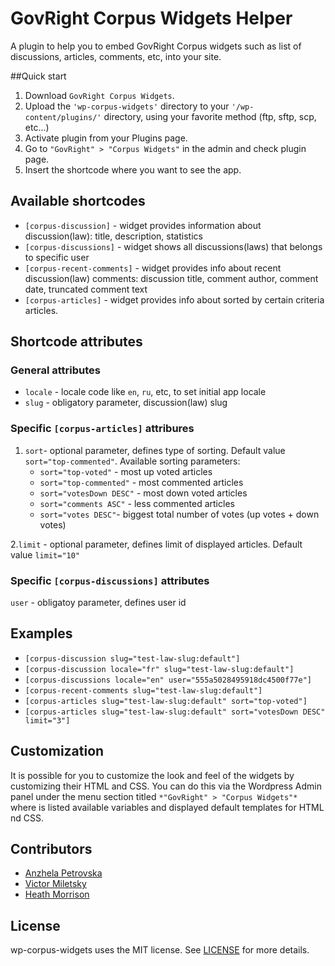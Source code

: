 # GovRight Corpus Widgets Helper

A plugin to help you to embed GovRight Corpus widgets such as list of discussions, articles, comments, etc, into your site.

##Quick start

1. Download `GovRight Corpus Widgets`.
2. Upload the `'wp-corpus-widgets'` directory to your `'/wp-content/plugins/'` directory, using your favorite method (ftp, sftp, scp, etc...)
3. Activate plugin from your Plugins page.
4. Go to `"GovRight" > "Corpus Widgets"` in the admin and check plugin page.
5. Insert the shortcode where you want to see the app.

## Available shortcodes
* `[corpus-discussion]` - widget provides information about discussion(law): title, description, statistics
* `[corpus-discussions]` - widget shows all discussions(laws) that belongs to specific user
* `[corpus-recent-comments]` - widget provides info about recent discussion(law) comments: discussion title, comment author, comment date, truncated comment text
* `[corpus-articles]` - widget provides info about sorted by certain criteria articles.

## Shortcode attributes
### General attributes
* `locale` - locale code like `en`, `ru`, etc, to set initial app locale
* `slug` - obligatory parameter, discussion(law) slug

### Specific `[corpus-articles]` attribures
1. `sort`- optional parameter, defines type of sorting. Default value `sort="top-commented"`. 
   Available sorting parameters:
    * `sort="top-voted"` - most up voted articles
    * `sort="top-commented"` - most commented articles
    * `sort="votesDown DESC"` - most down voted articles
    * `sort="comments ASC"` - less commented articles
    * `sort="votes DESC"`- biggest total number of votes (up votes + down votes)

2.`limit` - optional parameter, defines limit of displayed articles. Default value `limit="10"`

### Specific `[corpus-discussions]` attributes
`user` - obligatoy parameter, defines user id

## Examples
  * `[corpus-discussion slug="test-law-slug:default"]`
  * `[corpus-discussion locale="fr" slug="test-law-slug:default"]`
  * `[corpus-discussions locale="en" user="555a5028495918dc4500f77e"]`
  * `[corpus-recent-comments slug="test-law-slug:default"]`
  * `[corpus-articles slug="test-law-slug:default" sort="top-voted"]`
  * `[corpus-articles slug="test-law-slug:default" sort="votesDown DESC" limit="3"]`

## Customization
It is possible for you to customize the look and feel of the widgets by customizing their HTML and CSS. You can do this via the Wordpress Admin panel under the menu section titled `*"GovRight" > "Corpus Widgets"*` where is listed available variables and displayed default templates for HTML  nd CSS.

## Contributors

- <a href="https://github.com/ScarletSnail" target="_blank">Anzhela Petrovska</a>
- <a href="https://github.com/miletsky" target = "_blank">Victor Miletsky</a>
- <a href="https://github.com/doublemarked" target="_blank">Heath Morrison</a>

## License

wp-corpus-widgets uses the MIT license. See [LICENSE](https://github.com/GovRight/wp-corpus-widgets/blob/master/LICENSE) for more details. 
